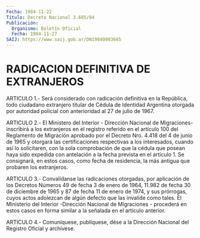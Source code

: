 ```yaml
---
Fecha: 1984-11-22
Título: Decreto Nacional 3.685/84
Publicación:
  Organismo: Boletín Oficial
  Fecha: 1984-11-27
SAIJ: https://www.saij.gob.ar/DN19840003685
---
```

# RADICACION DEFINITIVA DE EXTRANJEROS

<a id="1"></a>
ARTICULO  1.-  Será  considerado  con  radicación  definitiva en la República,   todo  ciudadano  extranjero  titular  de  Cédula    de Identidad Argentina otorgada por autoridad policial con anterioridad al 27 de julio de 1967.

<a id="2"></a>
ARTICULO  2.-  El  Ministero  del  Interior - Dirección Nacional de Migraciones- inscribirá a los extranjeros  en  el registro referido en  el  artículo  100 del Reglamento de Migración aprobado  por  el Decreto  Nro.  4.418  del  4  de  junio  de  1965  y  otorgará  las certificaciones  respectivas  a  los  interesados,  cuando  así  lo solicitaren,  con  la sola comprobación de que la cédula que posean haya  sido expedida con  antelación  a  la  fecha  prevista  en  el artículo    1.  Se  consignará,  en  estos  casos,  como  fecha  de residencia,  la    más    antigua  que  probaren  los  extranjeros.

<a id="3"></a>
ARTICULO    3.-    Convalídanse  las  radicaciones  otorgadas,  por aplicación de los Decretos  Números 49 de fecha 3 de enero de 1964, 11.982 de fecha 30 de diciembre  de  1965 y 87 de fecha 11 de enero de 1974, y sus prórrogas, cuyos actos  adolezcan  de  algún defecto que las invalide como tales. El Ministerio del Interior  -Dirección Nacional  de  Migraciones  -  procederá  en  estos  casos  en forma similar a la señalada en el artículo anterior.

<a id="4"></a>
ARTICULO  4.- Comuníquese, publíquese, dése a la Dirección Nacional del Registro Oficial y archívese.